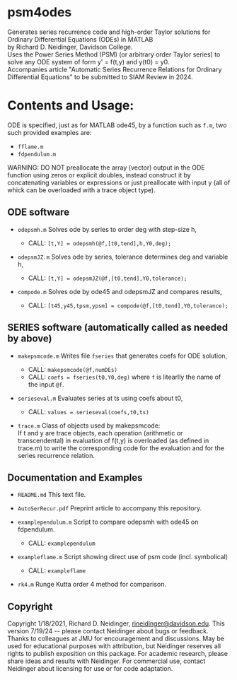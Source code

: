 # psm4odes
Generates series recurrence code and high-order Taylor solutions for Ordinary Differential Equations (ODEs) in MATLAB  
by Richard D. Neidinger, Davidson College.  
Uses the Power Series Method (PSM) (or arbitrary order Taylor series) to solve any ODE system of form y' = f(t,y) and y(t0) = y0.  
Accompanies article "Automatic Series Recurrence Relations for Ordinary Differential Equations" to be submitted to SIAM Review in 2024.

# Contents and Usage:

ODE is specified, just as for MATLAB ode45, by a function such as `f.m`, two such provided examples are:
- `fflame.m`
- `fdpendulum.m`

WARNING: DO NOT preallocate the array (vector) output in the ODE function using zeros or explicit doubles, instead construct it by concatenating variables or expressions or just preallocate with input y (all of whick can be overloaded with a trace object type).

ODE software
-----------------------
- `odepsmh.m`    Solves ode by series to order deg with step-size h,  
  * CALL:  `[t,Y] = odepsmh(@f,[t0,tend],h,Y0,deg);`

- `odepsmJZ.m`    Solves ode by series, tolerance determines deg and variable h,  
  * CALL:  `[t,Y] = odepsmJZ(@f,[t0,tend],Y0,tolerance);`

- `compode.m`    Solves ode by ode45 and odepsmJZ and compares results,
  * CALL:  `[t45,y45,tpsm,ypsm] = compode(@f,[t0,tend],Y0,tolerance);`

SERIES software (automatically called as needed by above)
---------------
- `makepsmcode.m`  Writes file `fseries` that generates coefs for ODE solution,  
  * CALL:  `makepsmcode(@f,numDEs)`  
  * CALL:  `coefs = fseries(t0,Y0,deg)`  where `f` is litearlly the name of the input `@f`.  
- `serieseval.m`  Evaluates series at ts using coefs about t0,  
  * CALL:  `values = serieseval(coefs,t0,ts)`

- `trace.m`  Class of objects used by makepsmcode:  
  If t and y are trace objects, each operation (arithmetic or transcendental) in evaluation of f(t,y) is overloaded (as defined in trace.m) to write the corresponding code for the evaluation and for the series recurrence relation.

Documentation and Examples
--------------------------
- `README.md`  This text file.

- `AutoSerRecur.pdf`  Preprint article to accompany this repository.

- `examplependulum.m`  Script to compare odepsmh with ode45 on fdpendulum.
  * CALL:  `examplependulum`
- `exampleflame.m`  Script showing direct use of psm code (incl. symbolical)
  * CALL:  `exampleflame`
- `rk4.m`  Runge Kutta order 4 method for comparison.

Copyright
---------
Copyright 1/18/2021, Richard D. Neidinger, rineidinger@davidson.edu.
This version 7/19/24 -- please contact Neidinger about bugs or feedback.
Thanks to colleagues at JMU for encouragement and discussions.
May be used for educational purposes with attribution, but Neidinger
reserves all rights to publish exposition on this package.
For academic research, please share ideas and results with Neidinger.
For commercial use, contact Neidinger about licensing for use or for code 
adaptation.
